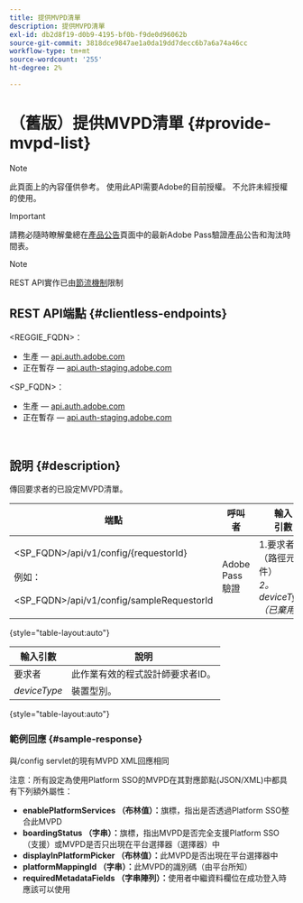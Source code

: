 ```yaml
---
title: 提供MVPD清單
description: 提供MVPD清單
exl-id: db2d8f19-d0b9-4195-bf0b-f9de0d96062b
source-git-commit: 3818dce9847ae1a0da19dd7decc6b7a6a74a46cc
workflow-type: tm+mt
source-wordcount: '255'
ht-degree: 2%

---
```


# （舊版）提供MVPD清單 {#provide-mvpd-list}

>[!NOTE]
>
>此頁面上的內容僅供參考。 使用此API需要Adobe的目前授權。 不允許未經授權的使用。

>[!IMPORTANT]
>
> 請務必隨時瞭解彙總在[產品公告](/help/authentication/product-announcements.md)頁面中的最新Adobe Pass驗證產品公告和淘汰時間表。

>[!NOTE]
>
> REST API實作已由[節流機制](/help/authentication/integration-guide-programmers/throttling-mechanism.md)限制

## REST API端點 {#clientless-endpoints}

&lt;REGGIE_FQDN>：

* 生產 — [api.auth.adobe.com](http://api.auth.adobe.com/)
* 正在暫存 — [api.auth-staging.adobe.com](http://api.auth-staging.adobe.com/)

&lt;SP_FQDN>：

* 生產 — [api.auth.adobe.com](http://api.auth.adobe.com/)
* 正在暫存 — [api.auth-staging.adobe.com](http://api.auth-staging.adobe.com/)

</br>

## 說明 {#description}

傳回要求者的已設定MVPD清單。

| 端點 | 呼叫</br>者 | 輸入   </br>引數 | HTTP </br>方法 | 回應 | HTTP </br>回應 |
| --- | --- | --- | --- | --- | --- |
| &lt;SP_FQDN>/api/v1/config/{requestorId}</br></br>例如：</br></br>&lt;SP_FQDN>/api/v1/config/sampleRequestorId | Adobe Pass 驗證 | 1.要求者</br>    （路徑元件）</br>_2。  deviceType （已棄用）_ | GET | 包含MVPD清單的XML或JSON。 | 200 |

{style="table-layout:auto"}


| 輸入引數 | 說明 |
| --------------- | ------------------------------------------------------------- |
| 要求者 | 此作業有效的程式設計師要求者ID。 |
| *deviceType* | 裝置型別。 |

{style="table-layout:auto"}

### 範例回應 {#sample-response}

與/config servlet的現有MVPD XML回應相同

注意：所有設定為使用Platform SSO的MVPD在其對應節點(JSON/XML)中都具有下列額外屬性：

* **enablePlatformServices （布林值）：**&#x200B;旗標，指出是否透過Platform SSO整合此MVPD
* **boardingStatus （字串）：**&#x200B;旗標，指出MVPD是否完全支援Platform SSO （支援）或MVPD是否只出現在平台選擇器（選擇器）中
* **displayInPlatformPicker （布林值）：**&#x200B;此MVPD是否出現在平台選擇器中
* **platformMappingId （字串）：**&#x200B;此MVPD的識別碼（由平台所知）
* **requiredMetadataFields （字串陣列）：**&#x200B;使用者中繼資料欄位在成功登入時應該可以使用
